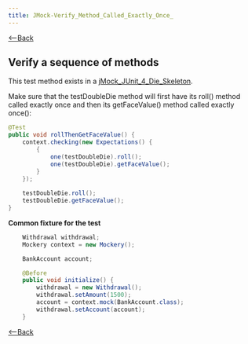 ```yaml
---
title: JMock-Verify_Method_Called_Exactly_Once_
---
```

[<--Back]({{site.pagesurl}}/TDD_Example_Catalog)

## Verify a sequence of methods
This test method exists in a [jMock_JUnit_4_Die_Skeleton]({{site.pagesurl}}/jMock_JUnit_4_Die_Skeleton).

Make sure that the testDoubleDie method will first have its roll() method called exactly once and then its getFaceValue() method called exactly once():

```java
@Test
public void rollThenGetFaceValue() {
    context.checking(new Expectations() {
        {
            one(testDoubleDie).roll();
            one(testDoubleDie).getFaceValue();
        }
    });
    
    testDoubleDie.roll();
    testDoubleDie.getFaceValue();
}
```

**Common fixture for the test**
```java
    Withdrawal withdrawal;
    Mockery context = new Mockery();

    BankAccount account;

    @Before
    public void initialize() {
        withdrawal = new Withdrawal();
        withdrawal.setAmount(1500);
        account = context.mock(BankAccount.class);
        withdrawal.setAccount(account);
    }
```

[<--Back]({{site.pagesurl}}/TDD_Example_Catalog)

